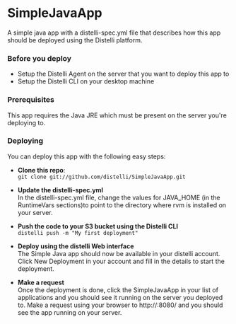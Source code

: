 SimpleJavaApp
==============

A simple java app with a distelli-spec.yml file that describes how this app should be deployed using the Distelli platform.

### Before you deploy

 - Setup the Distelli Agent on the server that you want to deploy this app to
 - Setup the Distelli CLI on your desktop machine

### Prerequisites

This app requires the Java JRE which must be present on the server you're deploying to.

### Deploying

You can deploy this app with the following easy steps:

 - **Clone this repo**: <br/>
    ``git clone git://github.com/distelli/SimpleJavaApp.git``

  - **Update the distelli-spec.yml** <br/>
    In the distelli-spec.yml file, change the values for JAVA_HOME (in the RuntimeVars sections)to point to the directory where rvm is installed on your server.

 - **Push the code to your S3 bucket using the Distelli CLI** <br/>
   ``distelli push -m "My first deployment"`` <br/>

 - **Deploy using the distelli Web interface** <br/>
   The Simple Java app should now be available in your distelli account. Click New Deployment in your account and fill in the details to start the deployment.

 - **Make a request** <br/>
   Once the deployment is done, click the SimpleJavaApp in your list of applications and you should see it running on the server you deployed to. Make a request using your browser to http://<server>:8080/ and you should see the app running on your server.
